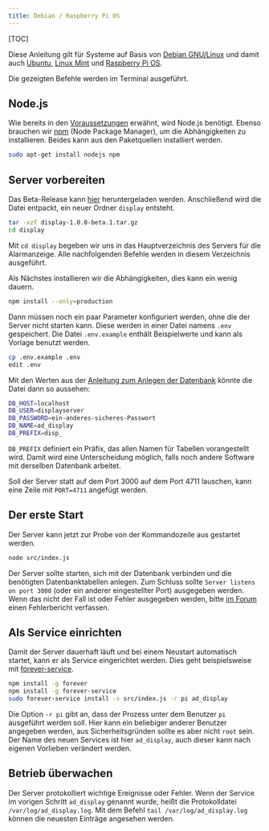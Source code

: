 ```yaml
---
title: Debian / Raspberry Pi OS
---
```

[TOC]

Diese Anleitung gilt für Systeme auf Basis von [Debian GNU/Linux](https://www.debian.org/) und damit auch [Ubuntu](https://ubuntu.com/), [Linux Mint](https://linuxmint.com/) und [Raspberry Pi OS](https://www.raspberrypi.org/downloads/raspberry-pi-os/).

Die gezeigten Befehle werden im Terminal ausgeführt.

## Node.js
Wie bereits in den [Voraussetzungen](Voraussetzungen#page_Node.js) erwähnt, wird Node.js benötigt.
Ebenso brauchen wir [npm](https://www.npmjs.com/) (Node Package Manager), um die Abhängigkeiten zu installieren.
Beides kann aus den Paketquellen installiert werden.
````bash
sudo apt-get install nodejs npm
````

## Server vorbereiten
Das Beta-Release kann [hier](https://github.com/alarmdisplay/display-backend/releases/download/v1.0.0-beta.1/display-1.0.0-beta.1.tar.gz) heruntergeladen werden.
Anschließend wird die Datei entpackt, ein neuer Ordner `display` entsteht.

```bash
tar -xzf display-1.0.0-beta.1.tar.gz
cd display
```

Mit `cd display` begeben wir uns in das Hauptverzeichnis des Servers für die Alarmanzeige.
Alle nachfolgenden Befehle werden in diesem Verzeichnis ausgeführt.

Als Nächstes installieren wir die Abhängigkeiten, dies kann ein wenig dauern.
```bash
npm install --only=production
```

Dann müssen noch ein paar Parameter konfiguriert werden, ohne die der Server nicht starten kann.
Diese werden in einer Datei namens `.env` gespeichert.
Die Datei `.env.example` enthält Beispielwerte und kann als Vorlage benutzt werden.
```bash
cp .env.example .env
edit .env
```

Mit den Werten aus der [Anleitung zum Anlegen der Datenbank](Voraussetzungen#page_Datenbank) könnte die Datei dann so aussehen:
```bash
DB_HOST=localhost
DB_USER=displayserver
DB_PASSWORD=ein-anderes-sicheres-Passwort
DB_NAME=ad_display
DB_PREFIX=disp_
```
`DB_PREFIX` definiert ein Präfix, das allen Namen für Tabellen vorangestellt wird.
Damit wird eine Unterscheidung möglich, falls noch andere Software mit derselben Datenbank arbeitet.

Soll der Server statt auf dem Port 3000 auf dem Port 4711 lauschen, kann eine Zeile mit `PORT=4711` angefügt werden.

## Der erste Start
Der Server kann jetzt zur Probe von der Kommandozeile aus gestartet werden.
```bash
node src/index.js
```
Der Server sollte starten, sich mit der Datenbank verbinden und die benötigten Datenbanktabellen anlegen.
Zum Schluss sollte `Server listens on port 3000` (oder ein anderer eingestellter Port) ausgegeben werden.
Wenn das nicht der Fall ist oder Fehler ausgegeben werden, bitte [im Forum](https://community.alarmdisplay.org/c/support/beta-test/6) einen Fehlerbericht verfassen.

## Als Service einrichten
Damit der Server dauerhaft läuft und bei einem Neustart automatisch startet, kann er als Service eingerichtet werden.
Dies geht beispielsweise mit [forever-service](https://github.com/zapty/forever-service).
```bash
npm install -g forever
npm install -g forever-service
sudo forever-service install -s src/index.js -r pi ad_display
```
Die Option `-r pi` gibt an, dass der Prozess unter dem Benutzer `pi` ausgeführt werden soll.
Hier kann ein beliebiger anderer Benutzer angegeben werden, aus Sicherheitsgründen sollte es aber nicht `root` sein.
Der Name des neuen Services ist hier `ad_display`, auch dieser kann nach eigenen Vorlieben verändert werden.

## Betrieb überwachen
Der Server protokolliert wichtige Ereignisse oder Fehler.
Wenn der Service im vorigen Schritt `ad_display` genannt wurde, heißt die Protokolldatei `/var/log/ad_display.log`.
Mit dem Befehl `tail /var/log/ad_display.log` können die neuesten Einträge angesehen werden.